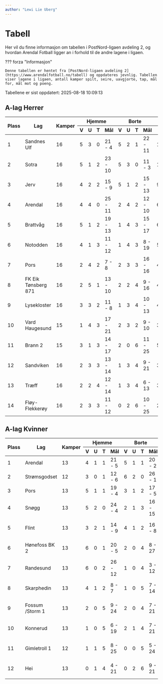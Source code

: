 ```yaml
---
author: "Lewi Lie Uberg"
---
```


# Tabell

Her vil du finne informasjon om tabellen i PostNord-ligaen avdeling 2, og hvordan Arendal Fotball ligger an i forhold til de andre lagene i ligaen.

??? forza "Informasjon"

    Denne tabellen er hentet fra [PostNord-ligaen avdeling 2](https://www.arendalfotball.no/tabell) og oppdateres jevnlig. Tabellen viser lagene i ligaen, antall kamper spilt, seire, uavgjorte, tap, mål for, mål mot og poeng.

Tabellene er sist oppdatert: 2025-08-18 10:09:13

## A-lag Herrer

<table>
  <thead>
    <tr class="row-highlight">
      <th rowspan="2">Plass</th>
      <th rowspan="2">Lag</th>
      <th rowspan="2">Kamper</th>
      <th colspan="4">Hjemme</th>
      <th colspan="4">Borte</th>
      <th colspan="5">Total</th>
      <th rowspan="2">Poeng</th>
    </tr>
    <tr class="row-highlight">
      <th>V</th>
      <th>U</th>
      <th>T</th>
      <th>Mål</th>
      <th>V</th>
      <th>U</th>
      <th>T</th>
      <th>Mål</th>
      <th>V</th>
      <th>U</th>
      <th>T</th>
      <th>Mål</th>
      <th>Diff</th>
    </tr>
  </thead>
  <tbody>
    <tr>
      <td>1</td>
      <td>Sandnes Ulf</td>
      <td>16</td>
      <td>5</td>
      <td>3</td>
      <td>0</td>
      <td>21 - 4</td>
      <td>5</td>
      <td>2</td>
      <td>1</td>
      <td>22 - 11</td>
      <td>10</td>
      <td>5</td>
      <td>1</td>
      <td>43 - 15</td>
      <td>28</td>
      <td>35</td>
    </tr>
    <tr>
      <td>2</td>
      <td>Sotra</td>
      <td>16</td>
      <td>5</td>
      <td>1</td>
      <td>2</td>
      <td>23 - 10</td>
      <td>5</td>
      <td>3</td>
      <td>0</td>
      <td>11 - 3</td>
      <td>10</td>
      <td>4</td>
      <td>2</td>
      <td>34 - 13</td>
      <td>21</td>
      <td>34</td>
    </tr>
    <tr>
      <td>3</td>
      <td>Jerv</td>
      <td>16</td>
      <td>4</td>
      <td>2</td>
      <td>2</td>
      <td>15 - 9</td>
      <td>5</td>
      <td>1</td>
      <td>2</td>
      <td>15 - 13</td>
      <td>9</td>
      <td>3</td>
      <td>4</td>
      <td>30 - 22</td>
      <td>8</td>
      <td>30</td>
    </tr>
    <tr class="row-highlight">
      <td>4</td>
      <td>Arendal</td>
      <td>16</td>
      <td>4</td>
      <td>4</td>
      <td>0</td>
      <td>25 - 11</td>
      <td>2</td>
      <td>4</td>
      <td>2</td>
      <td>12 - 10</td>
      <td>6</td>
      <td>8</td>
      <td>2</td>
      <td>37 - 21</td>
      <td>16</td>
      <td>26</td>
    </tr>
    <tr>
      <td>5</td>
      <td>Brattvåg</td>
      <td>16</td>
      <td>5</td>
      <td>1</td>
      <td>2</td>
      <td>19 - 13</td>
      <td>1</td>
      <td>4</td>
      <td>3</td>
      <td>15 - 17</td>
      <td>6</td>
      <td>5</td>
      <td>5</td>
      <td>34 - 30</td>
      <td>4</td>
      <td>23</td>
    </tr>
    <tr>
      <td>6</td>
      <td>Notodden</td>
      <td>16</td>
      <td>4</td>
      <td>1</td>
      <td>3</td>
      <td>11 - 12</td>
      <td>1</td>
      <td>4</td>
      <td>3</td>
      <td>8 - 19</td>
      <td>5</td>
      <td>5</td>
      <td>6</td>
      <td>19 - 31</td>
      <td>-12</td>
      <td>20</td>
    </tr>
    <tr>
      <td>7</td>
      <td>Pors</td>
      <td>16</td>
      <td>2</td>
      <td>4</td>
      <td>2</td>
      <td>7 - 8</td>
      <td>2</td>
      <td>3</td>
      <td>3</td>
      <td>16 - 16</td>
      <td>4</td>
      <td>7</td>
      <td>5</td>
      <td>23 - 24</td>
      <td>-1</td>
      <td>19</td>
    </tr>
    <tr>
      <td>8</td>
      <td>FK Eik Tønsberg 871</td>
      <td>16</td>
      <td>2</td>
      <td>5</td>
      <td>1</td>
      <td>13 - 10</td>
      <td>2</td>
      <td>2</td>
      <td>4</td>
      <td>9 - 16</td>
      <td>4</td>
      <td>7</td>
      <td>5</td>
      <td>22 - 26</td>
      <td>-4</td>
      <td>19</td>
    </tr>
    <tr>
      <td>9</td>
      <td>Lysekloster</td>
      <td>16</td>
      <td>3</td>
      <td>3</td>
      <td>2</td>
      <td>11 - 8</td>
      <td>1</td>
      <td>3</td>
      <td>4</td>
      <td>10 - 13</td>
      <td>4</td>
      <td>6</td>
      <td>6</td>
      <td>21 - 21</td>
      <td>0</td>
      <td>18</td>
    </tr>
    <tr>
      <td>10</td>
      <td>Vard Haugesund</td>
      <td>15</td>
      <td>1</td>
      <td>4</td>
      <td>3</td>
      <td>17 - 21</td>
      <td>2</td>
      <td>3</td>
      <td>2</td>
      <td>9 - 10</td>
      <td>3</td>
      <td>7</td>
      <td>5</td>
      <td>26 - 31</td>
      <td>-5</td>
      <td>16</td>
    </tr>
    <tr>
      <td>11</td>
      <td>Brann  2</td>
      <td>15</td>
      <td>3</td>
      <td>1</td>
      <td>3</td>
      <td>14 - 17</td>
      <td>2</td>
      <td>0</td>
      <td>6</td>
      <td>11 - 25</td>
      <td>5</td>
      <td>1</td>
      <td>9</td>
      <td>25 - 42</td>
      <td>-17</td>
      <td>16</td>
    </tr>
    <tr>
      <td>12</td>
      <td>Sandviken</td>
      <td>16</td>
      <td>2</td>
      <td>3</td>
      <td>3</td>
      <td>13 - 14</td>
      <td>1</td>
      <td>3</td>
      <td>4</td>
      <td>9 - 21</td>
      <td>3</td>
      <td>6</td>
      <td>7</td>
      <td>22 - 35</td>
      <td>-13</td>
      <td>15</td>
    </tr>
    <tr>
      <td>13</td>
      <td>Træff</td>
      <td>16</td>
      <td>2</td>
      <td>2</td>
      <td>4</td>
      <td>12 - 14</td>
      <td>1</td>
      <td>3</td>
      <td>4</td>
      <td>6 - 13</td>
      <td>3</td>
      <td>5</td>
      <td>8</td>
      <td>18 - 27</td>
      <td>-9</td>
      <td>14</td>
    </tr>
    <tr>
      <td>14</td>
      <td>Fløy-Flekkerøy</td>
      <td>16</td>
      <td>2</td>
      <td>3</td>
      <td>3</td>
      <td>11 - 12</td>
      <td>0</td>
      <td>2</td>
      <td>6</td>
      <td>10 - 25</td>
      <td>2</td>
      <td>5</td>
      <td>9</td>
      <td>21 - 37</td>
      <td>-16</td>
      <td>11</td>
    </tr>
  </tbody>
</table>

## A-lag Kvinner

<table>
  <thead>
    <tr class="row-highlight">
      <th rowspan="2">Plass</th>
      <th rowspan="2">Lag</th>
      <th rowspan="2">Kamper</th>
      <th colspan="4">Hjemme</th>
      <th colspan="4">Borte</th>
      <th colspan="5">Total</th>
      <th rowspan="2">Poeng</th>
    </tr>
    <tr class="row-highlight">
      <th>V</th>
      <th>U</th>
      <th>T</th>
      <th>Mål</th>
      <th>V</th>
      <th>U</th>
      <th>T</th>
      <th>Mål</th>
      <th>V</th>
      <th>U</th>
      <th>T</th>
      <th>Mål</th>
      <th>Diff</th>
    </tr>
  </thead>
  <tbody>
    <tr class="row-highlight">
      <td>1</td>
      <td>Arendal</td>
      <td>13</td>
      <td>4</td>
      <td>1</td>
      <td>1</td>
      <td>21 - 5</td>
      <td>5</td>
      <td>1</td>
      <td>1</td>
      <td>20 - 2</td>
      <td>9</td>
      <td>2</td>
      <td>2</td>
      <td>41 - 7</td>
      <td>34</td>
      <td>29</td>
    </tr>
    <tr>
      <td>2</td>
      <td>Strømsgodset</td>
      <td>12</td>
      <td>3</td>
      <td>0</td>
      <td>1</td>
      <td>12 - 6</td>
      <td>6</td>
      <td>2</td>
      <td>0</td>
      <td>26 - 1</td>
      <td>9</td>
      <td>2</td>
      <td>1</td>
      <td>38 - 7</td>
      <td>31</td>
      <td>29</td>
    </tr>
    <tr>
      <td>3</td>
      <td>Pors</td>
      <td>13</td>
      <td>5</td>
      <td>1</td>
      <td>1</td>
      <td>19 - 4</td>
      <td>3</td>
      <td>1</td>
      <td>2</td>
      <td>17 - 5</td>
      <td>8</td>
      <td>2</td>
      <td>3</td>
      <td>36 - 9</td>
      <td>27</td>
      <td>26</td>
    </tr>
    <tr>
      <td>4</td>
      <td>Snøgg</td>
      <td>13</td>
      <td>5</td>
      <td>2</td>
      <td>0</td>
      <td>24 - 4</td>
      <td>2</td>
      <td>1</td>
      <td>3</td>
      <td>16 - 15</td>
      <td>7</td>
      <td>3</td>
      <td>3</td>
      <td>40 - 19</td>
      <td>21</td>
      <td>24</td>
    </tr>
    <tr>
      <td>5</td>
      <td>Flint</td>
      <td>13</td>
      <td>3</td>
      <td>2</td>
      <td>1</td>
      <td>14 - 9</td>
      <td>4</td>
      <td>1</td>
      <td>2</td>
      <td>16 - 8</td>
      <td>7</td>
      <td>3</td>
      <td>3</td>
      <td>30 - 17</td>
      <td>13</td>
      <td>24</td>
    </tr>
    <tr>
      <td>6</td>
      <td>Hønefoss BK 2</td>
      <td>13</td>
      <td>6</td>
      <td>0</td>
      <td>1</td>
      <td>20 - 5</td>
      <td>2</td>
      <td>0</td>
      <td>4</td>
      <td>8 - 27</td>
      <td>8</td>
      <td>0</td>
      <td>5</td>
      <td>28 - 32</td>
      <td>-4</td>
      <td>24</td>
    </tr>
    <tr>
      <td>7</td>
      <td>Randesund</td>
      <td>13</td>
      <td>6</td>
      <td>0</td>
      <td>2</td>
      <td>26 - 12</td>
      <td>1</td>
      <td>0</td>
      <td>4</td>
      <td>3 - 12</td>
      <td>7</td>
      <td>0</td>
      <td>6</td>
      <td>29 - 24</td>
      <td>5</td>
      <td>21</td>
    </tr>
    <tr>
      <td>8</td>
      <td>Skarphedin</td>
      <td>13</td>
      <td>4</td>
      <td>1</td>
      <td>2</td>
      <td>8 - 7</td>
      <td>1</td>
      <td>0</td>
      <td>5</td>
      <td>7 - 14</td>
      <td>5</td>
      <td>1</td>
      <td>7</td>
      <td>15 - 21</td>
      <td>-6</td>
      <td>16</td>
    </tr>
    <tr>
      <td>9</td>
      <td>Fossum /Storm 1</td>
      <td>13</td>
      <td>2</td>
      <td>0</td>
      <td>5</td>
      <td>9 - 24</td>
      <td>2</td>
      <td>0</td>
      <td>4</td>
      <td>7 - 21</td>
      <td>4</td>
      <td>0</td>
      <td>9</td>
      <td>16 - 45</td>
      <td>-29</td>
      <td>12</td>
    </tr>
    <tr>
      <td>10</td>
      <td>Konnerud</td>
      <td>13</td>
      <td>1</td>
      <td>0</td>
      <td>5</td>
      <td>6 - 19</td>
      <td>2</td>
      <td>1</td>
      <td>4</td>
      <td>7 - 21</td>
      <td>3</td>
      <td>1</td>
      <td>9</td>
      <td>13 - 40</td>
      <td>-27</td>
      <td>10</td>
    </tr>
    <tr>
      <td>11</td>
      <td>Gimletroll 1</td>
      <td>12</td>
      <td>1</td>
      <td>1</td>
      <td>5</td>
      <td>8 - 25</td>
      <td>0</td>
      <td>0</td>
      <td>5</td>
      <td>5 - 24</td>
      <td>1</td>
      <td>1</td>
      <td>10</td>
      <td>13 - 49</td>
      <td>-36</td>
      <td>4</td>
    </tr>
    <tr>
      <td>12</td>
      <td>Hei</td>
      <td>13</td>
      <td>0</td>
      <td>1</td>
      <td>4</td>
      <td>4 - 21</td>
      <td>0</td>
      <td>2</td>
      <td>6</td>
      <td>9 - 21</td>
      <td>0</td>
      <td>3</td>
      <td>10</td>
      <td>13 - 42</td>
      <td>-29</td>
      <td>3</td>
    </tr>
  </tbody>
</table>
